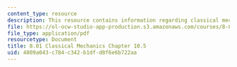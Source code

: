 ```yaml
---
content_type: resource
description: This resource contains information regarding classical mechanics.
file: https://ol-ocw-studio-app-production.s3.amazonaws.com/courses/8-01sc-classical-mechanics-fall-2016/4809a043c784c342b1dfd8f6e6b722aa_MIT8_01F16_chapter10.5.pdf
file_type: application/pdf
resourcetype: Document
title: 8.01 Classical Mechanics Chapter 10.5
uid: 4809a043-c784-c342-b1df-d8f6e6b722aa
---
```

